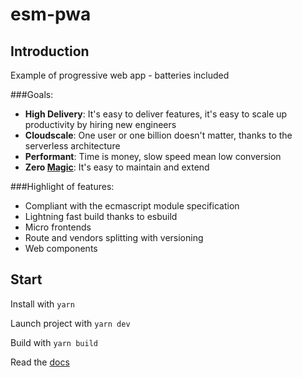 # esm-pwa
## Introduction
Example of progressive web app - batteries included

###Goals:
- **High Delivery**: It's easy to deliver features, it's easy to scale up productivity by hiring new engineers
- **Cloudscale**: One user or one billion doesn't matter, thanks to the serverless architecture 
- **Performant**: Time is money, slow speed mean low conversion 
- **Zero [Magic](https://en.wikipedia.org/wiki/Magic_(programming))**: It's easy to maintain and extend

###Highlight of features:
- Compliant with the ecmascript module specification
- Lightning fast build thanks to esbuild
- Micro frontends
- Route and vendors splitting with versioning
- Web components

## Start

Install with `yarn`

Launch project with `yarn dev`

Build with `yarn build`

Read the [docs](/docs)



